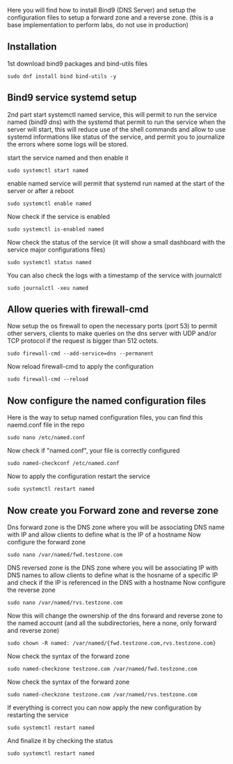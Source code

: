 Here you will find how to install Bind9 (DNS Server) and setup the configuration files to setup a forward zone and a reverse zone. (this is a base implementation to perform labs, do not use in production)

## Installation
1st download bind9 packages and bind-utils files
```shell
sudo dnf install bind bind-utils -y
```

## Bind9 service systemd setup
2nd part start systemctl named service, this will permit to run the service named (bind9 dns) with the systemd that permit to run the service when the server will start, this will reduce use of the shell commands and allow to use systemd informations like status of the service, and permit you to journalize the errors where some logs will be stored.

start the service named and then enable it
```shell
sudo systemctl start named
```
enable named service will permit that systemd run named at the start of the server or after a reboot
```shell
sudo systemctl enable named
```
Now check if the service is enabled
```shell
sudo systemctl is-enabled named
```
Now check the status of the service (it will show a small dashboard with the service major configurations files)
```shell
sudo systemctl status named
```
You can also check the logs with a timestamp of the service with journalctl
```shell
sudo journalctl -xeu named
```

## Allow queries with firewall-cmd
Now setup the os firewall to open the necessary ports (port 53) to permit other servers, clients to make queries on the dns server with UDP and/or TCP protocol if the request is bigger than 512 octets.
```shell
sudo firewall-cmd --add-service=dns --permanent
```
Now reload firewall-cmd to apply the configuration 
```shell
sudo firewall-cmd --reload
```

## Now configure the named configuration files
Here is the way to setup named configuration files, you can find this naemd.conf file in the repo
```shell
sudo nano /etc/named.conf
```

Now check if "named.conf", your file is correctly configured
```shell
sudo named-checkconf /etc/named.conf
```
Now to apply the configuration restart the service
```shell
sudo systemctl restart named
```

## Now create you Forward zone and reverse zone

Dns forward zone is the DNS zone where you will be associating DNS name with IP and allow clients to define what is the IP of a hostname
Now configure the forward zone
```shell
sudo nano /var/named/fwd.testzone.com
```
DNS reversed zone is the DNS zone where you will be associating IP with DNS names to allow clients to define what is the hosname of a specific IP and check if the IP is referenced in the DNS with a hostname
Now configure the reverse zone
```shell
sudo nano /var/named/rvs.testzone.com
```
Now this will change the ownership of the dns forward and reverse zone to the named account (and all the subdirectories, here a none, only forward and reverse zone)
```shell
sudo chown -R named: /var/named/{fwd.testzone.com,rvs.testzone.com}
```

Now check the syntax of the forward zone
```shell
sudo named-checkzone testzone.com /var/named/fwd.testzone.com
```

Now check the syntax of the forward zone
```shell
sudo named-checkzone testzone.com /var/named/rvs.testzone.com
```
If everything is correct you can now apply the new configuration by restarting the service
```shell
sudo systemctl restart named
```
And finalize it by checking the status
```shell
sudo systemctl restart named
```
